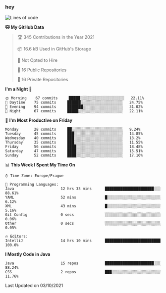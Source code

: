 ### hey

<!--START_SECTION:waka-->
![Lines of code](https://img.shields.io/badge/From%20Hello%20World%20I%27ve%20Written-110845%20lines%20of%20code-blue)

**🐱 My GitHub Data** 

> 🏆 345 Contributions in the Year 2021
 > 
> 📦 16.6 kB Used in GitHub's Storage 
 > 
> 🚫 Not Opted to Hire
 > 
> 📜 16 Public Repositories 
 > 
> 🔑 16 Private Repositories  
 > 
**I'm a Night 🦉** 

```text
🌞 Morning    67 commits     █████░░░░░░░░░░░░░░░░░░░░   22.11% 
🌆 Daytime    75 commits     ██████░░░░░░░░░░░░░░░░░░░   24.75% 
🌃 Evening    94 commits     ███████░░░░░░░░░░░░░░░░░░   31.02% 
🌙 Night      67 commits     █████░░░░░░░░░░░░░░░░░░░░   22.11%

```
📅 **I'm Most Productive on Friday** 

```text
Monday       28 commits     ██░░░░░░░░░░░░░░░░░░░░░░░   9.24% 
Tuesday      45 commits     ███░░░░░░░░░░░░░░░░░░░░░░   14.85% 
Wednesday    40 commits     ███░░░░░░░░░░░░░░░░░░░░░░   13.2% 
Thursday     35 commits     ███░░░░░░░░░░░░░░░░░░░░░░   11.55% 
Friday       56 commits     ████░░░░░░░░░░░░░░░░░░░░░   18.48% 
Saturday     47 commits     ████░░░░░░░░░░░░░░░░░░░░░   15.51% 
Sunday       52 commits     ████░░░░░░░░░░░░░░░░░░░░░   17.16%

```


📊 **This Week I Spent My Time On** 

```text
⌚︎ Time Zone: Europe/Prague

💬 Programming Languages: 
Java                     12 hrs 33 mins      ██████████████████████░░░   88.61% 
YAML                     52 mins             █░░░░░░░░░░░░░░░░░░░░░░░░   6.12% 
XML                      43 mins             █░░░░░░░░░░░░░░░░░░░░░░░░   5.16% 
Git Config               0 secs              ░░░░░░░░░░░░░░░░░░░░░░░░░   0.06% 
Other                    0 secs              ░░░░░░░░░░░░░░░░░░░░░░░░░   0.05%

🔥 Editors: 
IntelliJ                 14 hrs 10 mins      █████████████████████████   100.0%

```

**I Mostly Code in Java** 

```text
Java                     15 repos            ██████████████████████░░░   88.24% 
CSS                      2 repos             ███░░░░░░░░░░░░░░░░░░░░░░   11.76%

```



 Last Updated on 03/10/2021
<!--END_SECTION:waka-->
